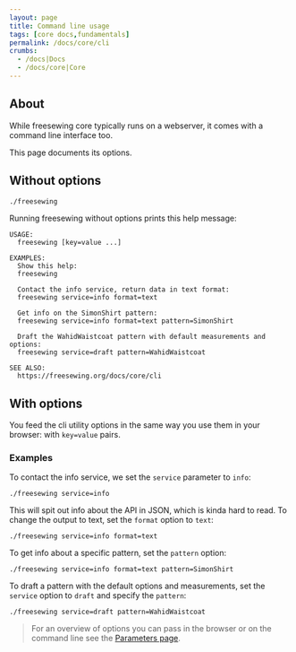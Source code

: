 ```yaml
---
layout: page
title: Command line usage
tags: [core docs,fundamentals]
permalink: /docs/core/cli
crumbs:
  - /docs|Docs
  - /docs/core|Core
---
```

## About
While freesewing core typically runs on a webserver,
it comes with a command line interface too.

This page documents its options.

## Without options

```sh
./freesewing
```

Running freesewing without options prints this help message:

```
USAGE:
  freesewing [key=value ...]

EXAMPLES:
  Show this help:
  freesewing

  Contact the info service, return data in text format:
  freesewing service=info format=text

  Get info on the SimonShirt pattern:
  freesewing service=info format=text pattern=SimonShirt

  Draft the WahidWaistcoat pattern with default measurements and options:
  freesewing service=draft pattern=WahidWaistcoat

SEE ALSO:
  https://freesewing.org/docs/core/cli
```



## With options

You feed the cli utility options in the same way you use them in your browser:
with `key=value` pairs.

### Examples

To contact the info service, we set the `service` parameter to `info`:

```
./freesewing service=info
```

This will spit out info about the API in JSON, which is kinda hard to read.
To change the output to text, set the `format` option to `text`:

```
./freesewing service=info format=text
```

To get info about a specific pattern, set the `pattern` option:

```
./freesewing service=info format=text pattern=SimonShirt
```

To draft a pattern with the default options and measurements, set the 
`service` option to `draft` and specify the `pattern`:

```
./freesewing service=draft pattern=WahidWaistcoat
```

> For an overview of options you can pass in the browser or on the command line
> see the [Parameters page](/docs/core/parameters).
